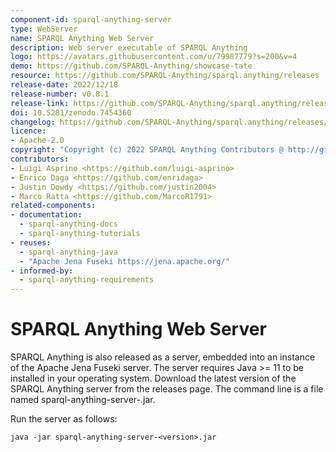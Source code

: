 ```yaml
---
component-id: sparql-anything-server
type: WebServer
name: SPARQL Anything Web Server
description: Web server executable of SPARQL Anything
logo: https://avatars.githubusercontent.com/u/79987779?s=200&v=4
demo: https://github.com/SPARQL-Anything/showcase-tate
resource: https://github.com/SPARQL-Anything/sparql.anything/releases
release-date: 2022/12/18
release-number: v0.8.1
release-link: https://github.com/SPARQL-Anything/sparql.anything/releases/tag/v0.8.1
doi: 10.5281/zenodo.7454360
changelog: https://github.com/SPARQL-Anything/sparql.anything/releases/tag/v0.8.1
licence:
- Apache-2.0
copyright: "Copyright (c) 2022 SPARQL Anything Contributors @ http://github.com/sparql-anything"
contributors:
- Luigi Asprino <https://github.com/luigi-asprino>
- Enrico Daga <https://github.com/enridaga>
- Justin Dowdy <https://github.com/justin2004>
- Marco Ratta <https://github.com/MarcoR1791>
related-components:
- documentation: 
  - sparql-anything-docs
  - sparql-anything-tutorials
- reuses:
  - sparql-anything-java
  - "Apache Jena Fuseki https://jena.apache.org/"
- informed-by:
  - sparql-anything-requirements
---
```


# SPARQL Anything Web Server

SPARQL Anything is also released as a server, embedded into an instance of the Apache Jena Fuseki server. The server requires Java >= 11 to be installed in your operating system. Download the latest version of the SPARQL Anything server from the releases page. The command line is a file named sparql-anything-server-<version>.jar.

Run the server as follows:
```
java -jar sparql-anything-server-<version>.jar 
```